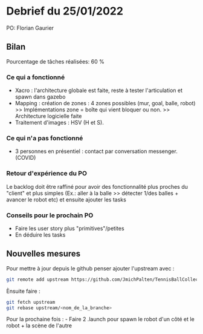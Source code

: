 # Debrief du 25/01/2022

PO: Florian Gaurier


## Bilan

Pourcentage de tâches réalisées: 60 %

### Ce qui a fonctionné

- Xacro : l'architecture globale est faite, reste à tester l'articulation et spawn dans gazebo
- Mapping : création de zones : 4 zones possibles (mur, goal, balle, robot) >> Implémentations zone = boîte qui vient bloquer ou non. >> Architecture logicielle faite
- Traitement d'images : HSV (H et S).


### Ce qui n'a pas fonctionné

- 3 personnes en présentiel : contact par conversation messenger. (COVID)


### Retour d'expérience du PO

Le backlog doit être raffiné pour avoir des fonctionnalité plus proches du "client" et plus simples (Ex.: aller à la balle >> détecter 1/des balles + avancer le robot etc) et ensuite ajouter les tasks


### Conseils pour le prochain PO

- Faire les user story plus "primitives"/petites
- En déduire les tasks


## Nouvelles mesures

Pour mettre à jour depuis le github penser  ajouter l'upstream avec :
```bash 
git remote add upstream https://github.com/JmichPalten/TennisBallCollector
```
Ènsuite faire :
```bash
git fetch upstream
git rebase upstream/<nom_de_la_branche>
```

Pour la prochaine fois :
	- Faire 2 .launch pour spawn le robot d'un côté et le robot + la scène de l'autre
